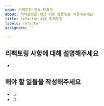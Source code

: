 ```yaml
---
name: 리팩토링-이슈-템플릿
about: 리팩토링은 해당 이슈 템플릿을 사용해주세요
title: refactor XXX 리팩토링
labels: refactor
assignees: ''

---
```


## 리팩토링 사항에 대해 설명해주세요
- 

## 해야 할 일들을 작성해주세요
- [ ]
- [ ]
